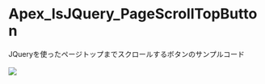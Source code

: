 Apex_IsJQuery_PageScrollTopButton
=================================

JQueryを使ったページトップまでスクロールするボタンのサンプルコード
<br/>
<br/>
<img src="http://cdn-ak.f.st-hatena.com/images/fotolife/t/tyoshikawa1106/20131127/20131127223923.png" />
